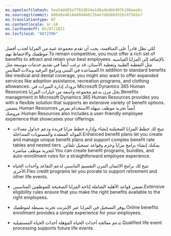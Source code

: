 ```yaml
---
ms.openlocfilehash: 5ee54dd85ef792d034a1d6a4bdbb497b108aea6c
ms.sourcegitcommit: b80e6e4614e09d4b817bae7d6b869326247561e7
ms.translationtype: HT
ms.contentlocale: ar-SA
ms.lasthandoff: 05/07/2021
ms.locfileid: "6072706"
---
```

<span data-ttu-id="9403f-101">لكي تظل قادراً على المنافسة، يجب أن تقدم مجموعة غنية من المزايا لجذب أفضل موظفيك والاحتفاظ بهم.</span><span class="sxs-lookup"><span data-stu-id="9403f-101">To remain competitive, you must offer a rich set of benefits to attract and retain your best employees.</span></span> <span data-ttu-id="9403f-102">بالإضافة إلى المزايا القياسية مثل التغطية الطبية وتغطية الأسنان، قد ترغب أيضاً في تقديم خدمات موسعة مثل المساعدة في التبني وبرامج الترفيه وبدلات الملابس.</span><span class="sxs-lookup"><span data-stu-id="9403f-102">In addition to standard benefits like medical and dental coverage, you might also want to offer expanded services like adoption assistance, recreation programs, and clothing allowances.</span></span> <span data-ttu-id="9403f-103">تزودك إدارة الميزات في Microsoft Dynamics 365 Human Resources بحل مرن يدعم مجموعة واسعة من خيارات المزايا.</span><span class="sxs-lookup"><span data-stu-id="9403f-103">Benefits management in Microsoft Dynamics 365 Human Resources provides you with a flexible solution that supports an extensive variety of benefit options.</span></span> <span data-ttu-id="9403f-104">يتضمن Human Resources أيضاً تجربة موظف سهلة الاستخدام تعرض عروضك.</span><span class="sxs-lookup"><span data-stu-id="9403f-104">Human Resources also includes a user-friendly employee experience that showcases your offerings.</span></span>

- <span data-ttu-id="9403f-105">تتيح لك خطط المزايا المحسّنة إنشاء وإدارة خطط مزايا فريدة ودعم جداول معدلات الفوائد المعقدة والمستويات المتداخلة.</span><span class="sxs-lookup"><span data-stu-id="9403f-105">Enhanced benefit plans let you create and manage unique benefit plans and support complex benefit rate tables and nested tiers.</span></span> <span data-ttu-id="9403f-106">يمكنك إنشاء برامج مزايا وحزم وقواعد تسجيل تلقائي لتجربة موظف مباشرة.</span><span class="sxs-lookup"><span data-stu-id="9403f-106">You can create benefit programs, bundles, and auto-enrollment rules for a straightforward employee experience.</span></span>

- <span data-ttu-id="9403f-107">تتيح لك برامج الائتمان المرن التقسيم التناسبي لدعم التقاعد وأحداث الحياة الأخرى.</span><span class="sxs-lookup"><span data-stu-id="9403f-107">Flex credit programs let you prorate to support retirement and other life events.</span></span>

- <span data-ttu-id="9403f-108">تضمن قواعد الأهلية الشاملة إتاحة المزايا الصحيحة للموظفين المناسبين.</span><span class="sxs-lookup"><span data-stu-id="9403f-108">Extensive eligibility rules ensure that you make the right benefits available to the right employees.</span></span>

- <span data-ttu-id="9403f-109">يوفر التسجيل في المزايا عبر الإنترنت تجربة بسيطة لموظفيك.</span><span class="sxs-lookup"><span data-stu-id="9403f-109">Online benefits enrollment provides a simple experience for your employees.</span></span>

- <span data-ttu-id="9403f-110">تدعم معالجة أحداث الحياة المؤهلة أحداث الحياة المستقبلية.</span><span class="sxs-lookup"><span data-stu-id="9403f-110">Qualified life event processing supports future life events.</span></span>
